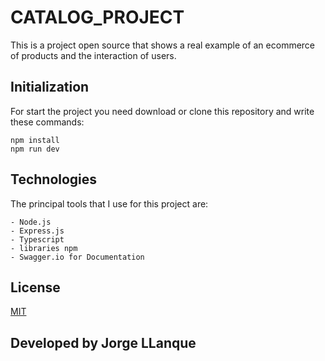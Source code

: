 # CATALOG_PROJECT
This is a project open source that shows a real example of an ecommerce of products and the interaction of users.

## Initialization
For start the project you need download or clone this repository and write these commands:
```
npm install
npm run dev
```

## Technologies
The principal tools that I use for this project are:

    - Node.js
    - Express.js
    - Typescript
    - libraries npm
    - Swagger.io for Documentation



## License
[MIT](https://choosealicense.com/licenses/mit/)

## Developed by Jorge LLanque